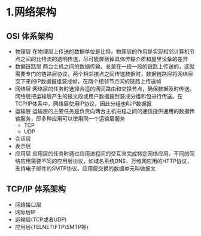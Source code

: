 # 1.网络架构

## OSI 体系架构

* 物理层
在物理层上传送的数据单位是比特。物理层的作用是实现相邻计算机节点之间的比特流的透明传送，尽可能屏蔽掉具体传输介质和屋里设备的差异
* 数据链路层
两台主机之间的数据传输，总是在一段一段的链路上传送的，这就需要专门的链路层协议。两个相邻接点之间传送数据时，数据链路层将网络层交下来的IP数据报组装成帧，在两个相邻节点间的链路上传送帧
* 网络层
网络层的任务时选择合适的网间路由和交换节点，确保数据及时传送。网络层把运输层产生的报文段或用户数据报封装成分组和包进行传送。在TCP/IP体系中，网络层使用IP协议，因此分组也叫IP数据报
* 运输层
运输层的主要任务是负责向两台主机进程之间的通信提供通用的数据传输服务，即多种应用可以使用同一个运输层服务
  * TCP
  * UDP
* 会话层
* 表示层
* 应用层
应用层的任务时通过应用进程间的交互来完成特定网络应用。不同的网络应用需要不同的应用层协议，如域名系统DNS，万维网应用的HTTP协议，支持电子邮件的SMTP协议。应用层交换的数据单元叫做报文


## TCP/IP 体系架构

* 网络接口层
* 网际层IP
* 运输层(TCP或者UDP)
* 应用层(TELNET\FTP\SMTP等)
